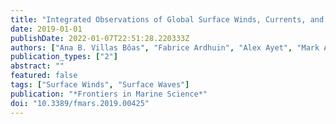 ```yaml
---
title: "Integrated Observations of Global Surface Winds, Currents, and Waves: Requirements and Challenges for the Next Decade"
date: 2019-01-01
publishDate: 2022-01-07T22:51:28.220333Z
authors: ["Ana B. Villas Bôas", "Fabrice Ardhuin", "Alex Ayet", "Mark A. Bourassa", "Peter Brandt", "Betrand Chapron", "Bruce D. Cornuelle", "J. T. Farrar", "Melanie R. Fewings", "Baylor Fox-Kemper", "Sarah T. Gille", "Christine Gommenginger", "Patrick Heimbach", " admin", "Qing Li", "Matthew R. Mazloff", "Sophia T. Merrifield", "Alexis Mouche", "Marie H. Rio", "Ernesto Rodriguez", "Jamie D. Shutler", "Aneesh C. Subramanian", "Eric J. Terrill", "Michel Tsamados", "Clement Ubelmann", "Erik \noopsortsebillevan Sebille"]
publication_types: ["2"]
abstract: ""
featured: false
tags: ["Surface Winds", "Surface Waves"]
publication: "*Frontiers in Marine Science*"
doi: "10.3389/fmars.2019.00425"
---
```

